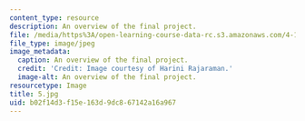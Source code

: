 ```yaml
---
content_type: resource
description: An overview of the final project.
file: /media/https%3A/open-learning-course-data-rc.s3.amazonaws.com/4-104-architecture-studio-intentions-spring-2005/b02f14d3f15e163d9dc867142a16a967_5.jpg
file_type: image/jpeg
image_metadata:
  caption: An overview of the final project.
  credit: 'Credit: Image courtesy of Harini Rajaraman.'
  image-alt: An overview of the final project.
resourcetype: Image
title: 5.jpg
uid: b02f14d3-f15e-163d-9dc8-67142a16a967
---
```

